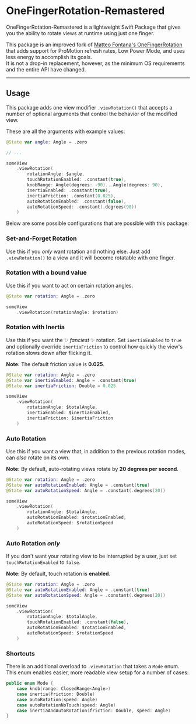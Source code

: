# OneFingerRotation-Remastered

OneFingerRotation-Remastered is a lightweight Swift Package that gives you the ability to rotate views at runtime using just one finger.

This package is an improved fork of [Matteo Fontana's OneFingerRotation](https://github.com/mttfntn/OneFingerRotation) that adds support for ProMotion refresh rates, Low Power Mode, and uses less energy to accomplish its goals.\
It is not a drop-in replacement, however, as the minimum OS requirements and the entire API have changed.

---

## Usage

This package adds one view modifier `.viewRotation()` that accepts a number of optional arguments that control the behavior of the modified view.

These are all the arguments with example values:

```swift
@State var angle: Angle = .zero

// ...

someView
	.viewRotation(
		rotationAngle: $angle,
		touchRotationEnabled: .constant(true),
		knobRange: Angle(degrees: -90)...Angle(degrees: 90),
		inertiaEnabled: .constant(true),
		inertiaFriction: .constant(0.025),
		autoRotationEnabled: .constant(false),
		autoRotationSpeed: .constant(.degrees(90))
	)
```

Below are some possible configurations that are possible with this package:

### Set-and-Forget Rotation

Use this if you *only* want rotation and nothing else. Just add `.viewRotation()` to a view and it will become rotatable with one finger.

### Rotation with a bound value

Use this if you want to act on certain rotation angles.

```swift
@State var rotation: Angle = .zero

someView
	.viewRotation(rotationAngle: $rotation)
```

### Rotation with Inertia

Use this if you want the ✨ *fanciest* ✨ rotation. Set `inertiaEnabled` to `true` and optionally override `inertiaFriction` to control how quickly the view's rotation slows down after flicking it.

**Note:** The default friction value is **0.025**.

```swift
@State var rotation: Angle = .zero
@State var inertiaEnabled: Angle = .constant(true)
@State var inertiaFriction: Double = 0.025

someView
	.viewRotation(
		rotationAngle: $totalAngle,
		inertiaEnabled: $inertiaEnabled,
		inertiaFriction: $inertiaFriction
	)
```

### Auto Rotation

Use this if you want a view that, in addition to the previous rotation modes, can *also* rotate on its own.

**Note:** By default, auto-rotating views rotate by **20 degrees per second**.

```swift
@State var rotation: Angle = .zero
@State var autoRotationEnabled: Angle = .constant(true)
@State var autoRotationSpeed: Angle = .constant(.degrees(20))

someView
	.viewRotation(
		rotationAngle: $totalAngle,
		autoRotationEnabled: $rotationEnabled,
		autoRotationSpeed: $rotationSpeed
	)
```

### Auto Rotation *only*

If you don't want your rotating view to be interrupted by a user, just set `touchRotationEnabled` to `false`.

**Note:** By default, touch rotation is **enabled**.

```swift
@State var rotation: Angle = .zero
@State var autoRotationEnabled: Angle = .constant(true)
@State var autoRotationSpeed: Angle = .constant(.degrees(20))

someView
	.viewRotation(
		rotationAngle: $totalAngle,
		touchRotationEnabled: .constant(false),
		autoRotationEnabled: $rotationEnabled,
		autoRotationSpeed: $rotationSpeed
	)
```

### Shortcuts

There is an additional overload to `.viewRotation` that takes a `Mode` enum. This enum enables easier, more readable view setup for a number of cases:

```swift
public enum Mode {
	case knob(range: ClosedRange<Angle>)
	case inertia(friction: Double)
	case autoRotation(speed: Angle)
	case autoRotationNoTouch(speed: Angle)
	case inertiaAndAutoRotation(friction: Double, speed: Angle)
}
```